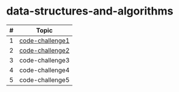 # data-structures-and-algorithms


| # | Topic |
| - | -------- |
| 1 |[code-challenge1](./python/code-challenge1/code-challenge1.md) |
| 2 | [code-challenge2](./python/code-challenge2/code-challenge2.md) |
| 3 | code-challenge3 |
| 4 | code-challenge4 |
| 5 | code-challenge5 |
